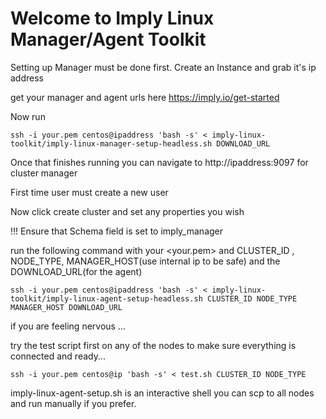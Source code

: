 # Welcome to Imply Linux Manager/Agent Toolkit

Setting up Manager must be done first.
Create an Instance and grab it's ip address

get your manager and agent urls here
https://imply.io/get-started

Now run

    ssh -i your.pem centos@ipaddress 'bash -s' < imply-linux-toolkit/imply-linux-manager-setup-headless.sh DOWNLOAD_URL

Once that finishes running you can navigate to http://ipaddress:9097 for cluster manager

First time user must create a new user

Now click create cluster and set any properties you wish

!!! Ensure that Schema field is set to imply_manager

run the following command with your <ipaddress> <your.pem> and CLUSTER_ID , NODE_TYPE, MANAGER_HOST(use internal ip to be safe) and the DOWNLOAD_URL(for the agent) 

    ssh -i your.pem centos@ipaddress 'bash -s' < imply-linux-toolkit/imply-linux-agent-setup-headless.sh CLUSTER_ID NODE_TYPE MANAGER_HOST DOWNLOAD_URL

if you are feeling nervous ... 

try the test script first on any of the nodes to make sure everything is connected and ready...

    ssh -i your.pem centos@ip 'bash -s' < test.sh CLUSTER_ID NODE_TYPE

imply-linux-agent-setup.sh is an interactive shell you can scp to all nodes and run manually if you prefer.
